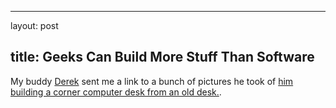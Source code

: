 <hr />

<p>layout: post</p>

<h2>title: Geeks Can Build More Stuff Than Software</h2>

<p>My buddy <a href="//derekmartin.ca"">Derek</a> sent me a link to a bunch of pictures he took of <a href="//flickr.com/photos/derekmartin/130077899/in/set-72057594109348817/"">him building a corner computer desk from an old desk.</a>.</p>
